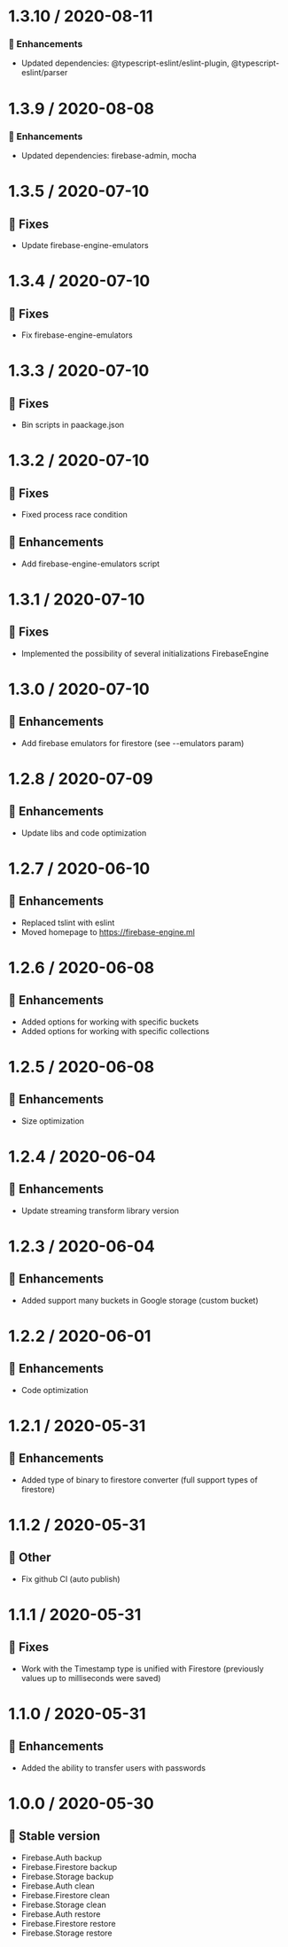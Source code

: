 # 1.3.10 / 2020-08-11

### :tada: Enhancements
- Updated dependencies: @typescript-eslint/eslint-plugin, @typescript-eslint/parser

# 1.3.9 / 2020-08-08

### :tada: Enhancements
- Updated dependencies: firebase-admin, mocha

# 1.3.5 / 2020-07-10

## :bug: Fixes
- Update firebase-engine-emulators

# 1.3.4 / 2020-07-10

## :bug: Fixes
- Fix firebase-engine-emulators

# 1.3.3 / 2020-07-10

## :bug: Fixes
- Bin scripts in paackage.json

# 1.3.2 / 2020-07-10

## :bug: Fixes
- Fixed process race condition

## :tada: Enhancements
- Add firebase-engine-emulators script

# 1.3.1 / 2020-07-10

## :bug: Fixes
- Implemented the possibility of several initializations FirebaseEngine

# 1.3.0 / 2020-07-10

## :tada: Enhancements
- Add firebase emulators for firestore (see --emulators param)

# 1.2.8 / 2020-07-09

## :tada: Enhancements
- Update libs and code optimization

# 1.2.7 / 2020-06-10

## :tada: Enhancements
- Replaced tslint with eslint
- Moved homepage to https://firebase-engine.ml

# 1.2.6 / 2020-06-08

## :tada: Enhancements
- Added options for working with specific buckets
- Added options for working with specific collections

# 1.2.5 / 2020-06-08

## :tada: Enhancements
- Size optimization

# 1.2.4 / 2020-06-04

## :tada: Enhancements
- Update streaming transform library version

# 1.2.3 / 2020-06-04

## :tada: Enhancements
- Added support many buckets in Google storage (custom bucket)

# 1.2.2 / 2020-06-01

## :tada: Enhancements
- Code optimization

# 1.2.1 / 2020-05-31

## :tada: Enhancements
- Added type of binary to firestore converter (full support types of firestore)

# 1.1.2 / 2020-05-31

## :nut_and_bolt: Other
- Fix github CI (auto publish)

# 1.1.1 / 2020-05-31

## :bug: Fixes
- Work with the Timestamp type is unified with Firestore (previously values up to milliseconds were saved)

# 1.1.0 / 2020-05-31

## :tada: Enhancements
- Added the ability to transfer users with passwords

# 1.0.0 / 2020-05-30

## :tada: Stable version
- Firebase.Auth backup
- Firebase.Firestore backup
- Firebase.Storage backup
- Firebase.Auth clean
- Firebase.Firestore clean
- Firebase.Storage clean
- Firebase.Auth restore
- Firebase.Firestore restore
- Firebase.Storage restore